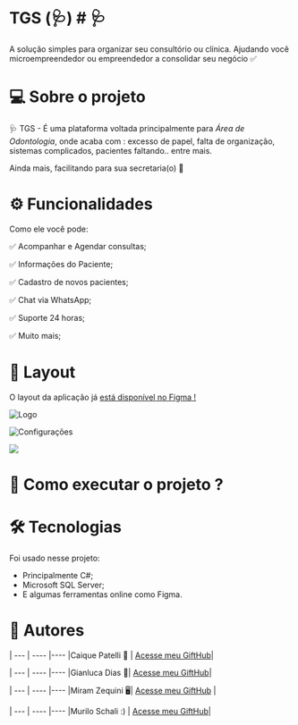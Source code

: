# TGS (🩺) # :stethoscope:

A solução simples para organizar seu consultório ou clínica. Ajudando você microempreendedor ou empreendedor a consolidar seu negócio :white_check_mark:

  

# 💻 Sobre o projeto

🩺 TGS - É uma plataforma voltada principalmente para *Área de Odontologia*, onde acaba com : excesso de papel, falta de organização, sistemas complicados, pacientes faltando.. entre mais.

  
  

Ainda mais, facilitando para sua secretaria(o) 🤯

  

# ⚙️ Funcionalidades

Como ele você pode:

:white_check_mark: Acompanhar e Agendar consultas;

:white_check_mark: Informações do Paciente;

:white_check_mark: Cadastro de novos pacientes;

:white_check_mark: Chat via WhatsApp;

:white_check_mark: Suporte 24 horas;

:white_check_mark: Muito mais;

# 🎨 Layout

O layout da aplicação já [está disponível no Figma !](https://www.figma.com/community/file/1012833819051900162/TGS)

![Logo](https://res.cloudinary.com/murilo-corporation/image/upload/v1633803722/Captura_de_Tela_93_jvugfu.png)

![Configurações](https://res.cloudinary.com/murilo-corporation/image/upload/v1633804165/Captura_de_Tela_94_ltm00e.png)

![](https://res.cloudinary.com/murilo-corporation/image/upload/v1633804771/Captura_de_Tela_95_gy4bvf.png)

# 🚀  Como executar o projeto ?



# 🛠  Tecnologias
Foi usado nesse projeto:
* Principalmente C#;
* Microsoft SQL Server;
* E algumas ferramentas online como Figma. 

# 🦸  Autores 
  | 
  ---  | ---- |----
|Caique Patelli 🖖 |
[Acesse meu GiftHub](https://github.com/CaiquePatelliScapeline)|

  | 
  ---  | ---- |----
|Gianluca Dias 🤔|
[Acesse meu GiftHub](https://github.com/GianlucaDeMicheli)|

  | 
  ---  | ---- |----
|Miram Zequini 🖥️|
[Acesse meu GiftHub](https://github.com/MZequini) |

  | 
  ---  | ---- |----
|Murilo Schali :) |
[Acesse meu GiftHub](https://github.com/MuriloSchali)|




